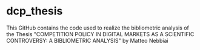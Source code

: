 # dcp_thesis
This GitHub contains the code used to realize the bibliometric analysis of the Thesis "COMPETITION POLICY IN DIGITAL MARKETS AS A SCIENTIFIC CONTROVERSY: A BIBLIOMETRIC ANALYSIS" by Matteo Nebbiai
